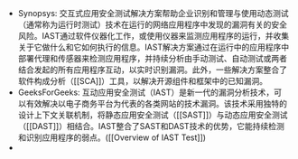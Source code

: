 - Synopsys: 交互式应用安全测试解决方案帮助企业识别和管理与使用动态测试（通常称为运行时测试）技术在运行的网络应用程序中发现的漏洞有关的安全风险。IAST通过软件仪器化工作，或使用仪器来监测应用程序的运行，并收集关于它做什么和它如何执行的信息。IAST解决方案通过在运行中的应用程序中部署代理和传感器来检测应用程序，并持续分析由手动测试、自动测试或两者结合发起的所有应用程序互动，以实时识别漏洞。此外，一些解决方案整合了软件构成分析（[[SCA]]）工具，以解决开源组件和框架中的已知漏洞。
- GeeksForGeeks: 互动应用安全测试（IAST）是新一代的漏洞分析技术，可以有效解决以电子商务平台为代表的各类网站的技术漏洞。该技术采用独特的设计上下文关联机制，将静态应用安全测试（[[SAST]]）与动态应用安全测试（[[DAST]]）相结合。IAST整合了SAST和DAST技术的优势，它能持续检测和识别应用程序的弱点。([[Overview of IAST Test]])
-
